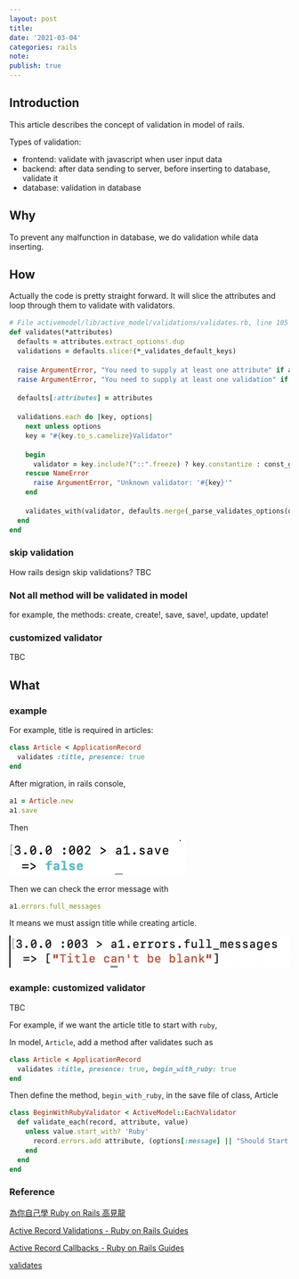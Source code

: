 ```yaml
---
layout: post
title:
date: '2021-03-04'
categories: rails
note: 
publish: true
---
```


## Introduction

This article describes the concept of validation in model of rails.

Types of validation:

* frontend: validate with javascript when user input data
* backend: after data sending to server, before inserting to database, validate it
* database: validation in database

## Why

To prevent any malfunction in database, we do validation while data inserting.

## How

Actually the code is pretty straight forward. It will slice the attributes and loop through them to validate with validators.

```ruby
# File activemodel/lib/active_model/validations/validates.rb, line 105
def validates(*attributes)
  defaults = attributes.extract_options!.dup
  validations = defaults.slice!(*_validates_default_keys)

  raise ArgumentError, "You need to supply at least one attribute" if attributes.empty?
  raise ArgumentError, "You need to supply at least one validation" if validations.empty?

  defaults[:attributes] = attributes

  validations.each do |key, options|
    next unless options
    key = "#{key.to_s.camelize}Validator"

    begin
      validator = key.include?("::".freeze) ? key.constantize : const_get(key)
    rescue NameError
      raise ArgumentError, "Unknown validator: '#{key}'"
    end

    validates_with(validator, defaults.merge(_parse_validates_options(options)))
  end
end
```

### skip validation

How rails design skip validations? TBC

### Not all method will be validated in model

for example, the methods: create, create!, save, save!, update, update!

### customized validator

TBC

## What

### example

For example, title is required in articles:

```ruby
class Article < ApplicationRecord  
  validates :title, presence: true  
end
```

After migration, in rails console,

```ruby
a1 = Article.new  
a1.save
```

Then

<img class='w-1/3' src="/assets/img//1__zKw5dFtttxNPnjIC22Y6TQ.png" alt="">

Then we can check the error message with

```ruby
a1.errors.full_messages
```

It means we must assign title while creating article.

<img class='w-1/2' src="/assets/img//1__nI1t__NAXWIweoRiZM8jWRA.png" alt="">

### example: customized validator

TBC

For example, if we want the article title to start with `ruby`,

In model, `Article`, add a method after validates such as

```ruby
class Article < ApplicationRecord  
  validates :title, presence: true, begin_with_ruby: true  
end
```

Then define the method, `begin_with_ruby`, in the save file of class, Article

```ruby
class BeginWithRubyValidator < ActiveModel::EachValidator  
  def validate_each(record, attribute, value)  
    unless value.start_with? 'Ruby'  
      record.errors.add attribute, (options[:message] || "Should Start with Ruby")  
    end  
  end  
end
```

### Reference

[為你自己學 Ruby on Rails 高見龍]("https://railsbook.tw/")

[Active Record Validations - Ruby on Rails Guides]("https://guides.rubyonrails.org/active_record_validations.html")

[Active Record Callbacks - Ruby on Rails Guides]("https://guides.rubyonrails.org/active_record_callbacks.html")

[validates](https://apidock.com/rails/ActiveModel/Validations/ClassMethods/validates)
